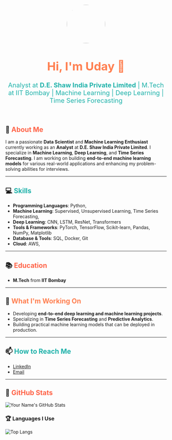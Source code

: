 <!-- Profile Header with background and style -->
<div align="center">
  <img src="https://avatars.githubusercontent.com/u/your-avatar-id" width="120px" style="border-radius: 50%;" />
  <h1 style="font-size: 36px; color: #ff7f50;">Hi, I'm Uday 👋</h1>
  <p style="font-size: 20px; color: #20b2aa;">Analyst at <b>D.E. Shaw India Private Limited</b> | M.Tech at IIT Bombay | Machine Learning | Deep Learning | Time Series Forecasting</p>
</div>

<br/>

## 🚀 <span style="color: #ff6347;">About Me</span>
I am a passionate **Data Scientist** and **Machine Learning Enthusiast** currently working as an **Analyst** at **D.E. Shaw India Private Limited**. I specialize in **Machine Learning**, **Deep Learning**, and **Time Series Forecasting**. I am working on building **end-to-end machine learning models** for various real-world applications and enhancing my problem-solving abilities for interviews.

---

## 💻 <span style="color: #20b2aa;">Skills</span> 
- **Programming Languages**: Python, 
- **Machine Learning**: Supervised, Unsupervised Learning, Time Series Forecasting,
- **Deep Learning**: CNN, LSTM, ResNet, Transformers
- **Tools & Frameworks**: PyTorch, TensorFlow, Scikit-learn, Pandas, NumPy, Matplotlib
- **Database & Tools**: SQL, Docker, Git
- **Cloud**: AWS,

---

## 📚 <span style="color: #ff6347;">Education</span>
- **M.Tech**  from **IIT Bombay**

---

## 🚀 <span style="color: #ff7f50;">What I'm Working On</span>
- Developing **end-to-end deep learning and machine learning projects**.
- Specializing in **Time Series Forecasting** and **Predictive Analytics**.
- Building practical machine learning models that can be deployed in production.

---

## 📫 <span style="color: #20b2aa;">How to Reach Me</span>
- [LinkedIn]([https://www.linkedin.com/in/your-profile](https://www.linkedin.com/in/uday-g-r/))
- [Email](mailto:udaybhaskar717@gmail.com)

---

## 🎯 <span style="color: #ff6347;">GitHub Stats</span>
![Your Name's GitHub Stats](https://github-readme-stats.vercel.app/api?username=your-username&show_icons=true&hide_title=true&hide=prs&count_private=true&theme=radical)

<!-- Show off your languages -->
### 🏆 Languages I Use
![Top Langs](https://github-readme-stats.vercel.app/api/top-langs/?username=your-username&langs_count=8&layout=compact&theme=radical)
